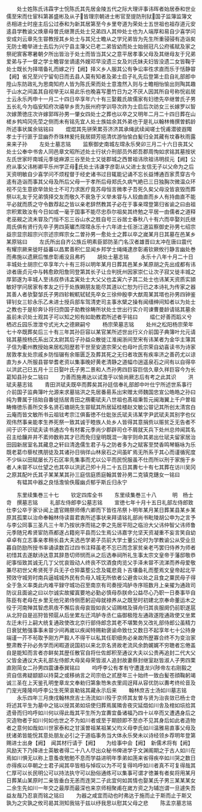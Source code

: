 <!-- { "loadSidebar": true } -->
　　处士姓陈氏讳霖字士恱陈氏其先居金陵五代之际大理评事讳晖者始居泰和世业儒至宋而仕宦科第甚盛彬及从子皆理宗朝进士彬官至提防刑狱国子监簿监簿文丞相进士时座主后公过泰和为新其居第至今乡里夸道为荣处士五世祖也祖存道元安逺县学教谕父焕章母曽氏继萧氏处士兄弟四人其仲处士也为人端厚和易自少喜学问安成刘云章先生甞教授其乡处士与其兄士瞻从之学兄弟皆为先生所重骎骎有造诣矣无防士瞻举进士去后为兴宁县主簿父已老二弟皆幼而处士始弱冠凡公府徭赋及家之祭祀賔客寒暑朝夕所出皆治于处士而皆当其父之意平居孝事父母及其继母友于兄弟爱弟与子一督之学士瞻甞坐谪逺外嫂邓早没遗三女及刘氏妹夫妇皆没遗二女皆鞠于处士既长为择壻备礼而嫁之行【阙】择义乡人服其公有争讼率徃求直而乐于恬静甞【阙】省兄至兴宁留旬日而去县人莫有知者及弟士启子礼先后登第士启自礼部郎中陞山东防政礼为思南知府人皆为陈氏荣而处士意澹然入则与士瞻相怡愉出则陶其趣于山水之间盖其自视举无以易此乐也晚喜写墨竹日为之不厌人因其所自号称恱岩居士云永乐丙申十一月二十四日卒享年六十有三娶戴氏故儒家有妇徳先卒继曽氏子男五长礼今为临安知府次禧举乡贡为辰州府学训导次祚为士启后次祊女三长嫁罗以智次嫁萧徳庄次许嫁郭晖孙男一肇女四处士之葬也以卒之又明年二月二十四日葬在山槎乡鹁鸠冈先茔之侧而未有铭先宜人处士族姑余其外弟也于是礼以翰林脩撰曽鹤龄所述事状属余铭铭曰
　　焜焜其先骈荣累芬济济其承绳武续闻嗟士恱甫潜彼遐陬孝士于行匪于显幽乔乔珠林爰托我居撷芳挹清优游怡愉白髪归全其藏有坟春秋雨露来来子孙
　　左处士墓志铭
　　监察御史南城左瑺永乐癸卯三月二十六日丧其父处士公奉中书舎人同邑章文昭所述处士行状介刑部员外郎吾郡周恂如求铭其墓按状左氏世家旴南城元季徙麻源三谷至处士又徙郡城之西曽祖讳欣祖讳明叔元【阙】公府从事父讳彬卿平乐州学正母氏处士讳谦字彦彰从父进士友信无子以父命为之后天资明敏自少喜学问不烦程督于经史诸书过目辄能记诵不忘长益博通百家贯穿古今逺有造诣而事其父母及所后父母一于孝所后母郑氏久病气絶已三日独胸次微温众环视不见生意欲举敛处士不可力求医疗竟苏母恒言微孝子吾死久矣父母没皆哀毁而葬祭以礼友于兄弟慎择交友而敬久不衰急于义举未甞与人较曲直而乡人有持曲直不能平必就而质之守令数荐起之皆以亲老辞然教其子必在于事亲瑺登第归省谕之曰由祖宗积累致汝有今日如或一毫于国事不能尽忠忝尔祖矣其终勉之平居一由儒者之道释老巫觋之流未甞及门恒不忘三谷山水之胜自号三谷居士春秋八十有六而卒娶刘氏继周氏俱有贤行先卒子男四英瓛杰瑺瑺永乐十六年进士任浙江道监察御史孙男七绍宗益宗显宗超宗兴宗述宗辉宗女二曽孙男一愈处士之葬以卒之嵗某月日其墓在邑某乡某原铭曰
　　左氏所出自齐公族丘明素臣郢防圣门名汉者雄晋曰太冲在唐曰震代有耀宗厥来徙旴益蕃以昌累善积仁显闻乡邦学士绳绳逮彦彰甫钦厥攸行静言幽处巻而弗施以遗厥后惟彦彰甫没且弗朽
　　胡处士墓志铭
　　永乐十八年十月二十日丰城处士胡宗仁卒享年六十有三将以明年某月日葬其邑某乡某原胡之先出成都有讳谅者唐贞元中与韩愈欧阳詹同登第其长子让佥判抚州因家崇仁让次子寂又徙丰城之厚郭遂为丰城人至讳叔恭讳孟寅处士大父父也孟寅六子其二处士也讳某天资质实頴敏好学问居家有孝友之行于处族婣朋友能尽其道以仁恕为行已之本诗礼为传家之器其善人者欤娶邹氏子男四轸輗軏轼轼先卒女三徐仲殷李大猷周某其壻也孙男四钟鉴铎钊女三轸永乐乙未进士授兵部车驾清吏司主事氷檗之操有闻缙绅间知者以为处士之教也于是轸奔讣将归赍国子助教徐畴所状处士世出行实介司谏曹曼龄请铭其墓余虽前未识处士观其子可以知之矧有如助教君所述者乎铭曰
　　緼仁好善而蹈义兮栖迟丘园乐泄泄兮式光大之德厥嗣兮
　　杨宗荣墓志铭
　　处州之松阳杨宗荣年七十卒既葬矣后三十有三年其孙巨容以某官某所述世出行义介前国子典簿叶允元请铭其墓按杨氏系出汉太尉其后子孙益众散徙江淮闽浙间至宋有讳某者为金华主簿其子信为衢州教授始来居松阳歴若干世至安道宗荣父也母叶氏宗荣自幼喜读书为诗家居敦孝友处宗戚乡防恒辍有余赈匮乏及葬其死之无归者攻医有疾率济之善药尤以谅直为乡人所服县甞举耆老资以集事晚好黄老清静之道幅巾逍遥泉石之间有以自得卒以洪武己巳五月十三日娶叶氏子男二景和人杰孙男四巨容巨信久章久祥巨容今为长葛知县孙女二铭曰
　　力善而施弗达以试澹乎以愉尚厥志后有考之此其识
　　洪珷夫墓志铭
　　青田洪珷夫既卒而葬矣其孙廷信奉礼部郎中叶仕宁所述世系事行介前国子监典簿叶允源来求墓铭洪之先居番昜系出宋赠太师魏国忠宣公皓皓之孙曰纯为曹属于括始自番徙括居青田之鴈衢珷夫八世祖也髙祖秉哲元闽海翼上千户曽祖畴脩徳乐善所交多名贤石塘胡先生甞赋其所居延桂楼赵文敏公甞记其所创太清宫白云庵而皆文敏所书云祖铉考宗江俱畜徳不仕妣张氏珷夫讳某字尹武珷夫其别字也仪观伟然事亲能孝生养死祭一致其诚于睦族人处乡人皆得其意捐赀以赈贫乏无告者不间于识不识珷夫读书通古今有材畧元季尚少郡辟司仓不屑就天兵下处州总帅闻其名召主给饟井井不紊帅数称其才已而免归皇明既混一海宇则命其弟出仕珷夫留家居治田园新居室名其藏息之轩曰清逸儒生君子与之防者多为之赋客至焚香鸣琴觞咏为乐既老葛巾藜杖携朋徒及其诸孙日徜徉山林泉石之间虽旷焉无所系于其心而谨循宪度不少纵以田赋屡长万石区率先集事而尤以公平而民恱服虽不仕而所以刑于家施于乡者人未甞不以仕望之也其卒以洪武己夘十月二十五日其夀七十有七其葬在访川吴冈之原其配叶氏其子某某某其孙三庭信庭质庭翰其曽孙男二克镇克鏸女一铭曰
　　有韫其中器之良恬澹愉佚履幽贞郁乎斯丘归永宁














　　东里续集巻三十七
　　钦定四库全书
　　东里续集巻三十八　　　明　杨士竒　撰墓志铭
　　礼部左侍郎李公墓志铭
　　宣徳七年十月十五日礼部左侍郎致仕李公卒于家讣闻上遣官赐祭师傅六卿而下皆徃吊祭卜明年某月某日葬某县某乡某原其孤栗以治命奉翰林侍读苗君衷所述事状来拜请铭礼部尚书毗陵胡公申为之言予与李公同事三圣凡三十年乃按状序而铭之李之先居平阳之临汾大父讳仲智父讳师鲁元季随兄希贤宦防燕都遂占籍宛平县而公生焉公讳嘉字允坚天资凝重不妄言笑自幼卓卓有立志事亲孝稍长县大夫选邑学弟子员前大学士董公伦时为学教谕公从受业旦暮自防励所授书率诵读数百过四书注释虽老不忘已而念家贫亲老丐罢归侍养为师者初惜其去遂献诗达意其辞恳切师悯而从之后选奉祠所礼生事太宗文皇帝于藩邸敬恭祀事恒致其诚无几丁父忧哀毁动人终丧不饮酒食肉览父手泽未甞不流涕而养母爱敬兼尽初世父希贤死于兵无子仓猝藁塟公念及辄悲竟卜吉壤备礼而塟焉文皇帝起北平预效守城劳时南兵逼城城外民有负母入城无所依者公避舎以处之且食之粟民母子得全于急义率类此内难平録守城功召至南京有司奏授鸿胪寺序班数月上亲擢为通政司防议且面谕之曰以尔诚实故擢寘要地必勤必慎母忝朕命公益尽心乃职一日奏事毕自陈臣有老母在乡里无他兄弟侍侧愿躬迎母就禄养从之既至时初建北京奉命董运木之役于河南殚其智虑夙夜不懈后丧母哀毁如丧父诏赐棺及驿舟归其丧服阕仍前职遂扈从北狩自是巡狩皆预扈从后坐累左迁鸿胪寺丞仁庙御极陞左通政遂陞通政使又坐累左迁未行上嗣大统复通政使改北京行部侍郎念其老不堪繁务又改礼部侍郎公虽精力日衰犹勉强事事未甞少间再嵗以疾闻特赐勑褒谕命致仕又数日不起享年七十公持身端谨一芥不茍取予刚方严毅人不得干以私其任职细务必亲故所歴寡合终不为变治家整肃教子孙必务学而闲暇道说国初以来北京名贤故老流风余韵娓娓不穷聴者忘倦盖自是能知而言者亦鲜矣其歴任散官自将仕佐郎积至通议大夫以公贵再追封二代大父父皆金通议大夫礼部左侍郎大母吴母荣皆淑人追封故妻蔡封继室赵皆淑人子男四栗直刚简女二孙男四震谦泰巽铭曰
　　呜呼李公有孝有守遭逢龙兴陟帝左右刚毅之资自信弗疑颛颛以持莫之或移纳言之司宗伯之贰歴年三十始终一致白髪苍顔鞠躬竭诚三圣在上天鉴孔明奎章龙文奉勑归第象笏朱衣里闾迓拜从容优防以夀考终纶音及门宠光隆隆呜呼李公生死荣哀勒铭其藏永示后来
　　翰林庶吉士汤如川墓志铭
　　永乐四年三月庚戌翰林庶吉士汤流如川殁于京师其友曽与贤为治丧敛已杨士竒将述其平生为墓中之铭以授其弟如埙使归葬焉属隣舎夜灾延燬如川舎及棺如埙拾其遗骨而归呜呼如川何以得此哉其平生所为宜夀宜备诸福乃四十以卒而又遭遇身后之灾造物者于如川何如也世之不为如川者或至于期颐即不至亦不见其身后如此者造物者之意何如哉如川世家泰和之甘溪曽祖某祖某父均义母李氏如川温雅易直事父母及抚诸弟皆能恱其意处朋友必引之于道临事务当大体永乐癸未以诗经领乡荐明年登第赐进士出身【阙】　闻其材行请于【阙】　　为给事中会【阙】　新儒术将有【阙】风励天下乃择进士英敏者得二十八人尽出众秘书俾进学于文渊阁期之于古人如川在焉如川惧无以称上意蚤夜勉勉不息而学益进明年季弟如箎来省得疾卒如川哭之数日亦得疾以卒朝之士君子闻其卒皆相与悼叹以为不可复得呜呼如川者真不可复得哉其仁厚可以长民明公可以持法执守可以励俗通练可以集事可谓才徳兼有者矣将用某月日葬某山某原时二亲皆垂白无恙而连哭二子此宜何如其情也娶某氏子男三某某某女二余生先如川一年交之最厚而最深也来京师相聚甫在嵗方资之为辅岂谓一旦遽失吾益友哉乃忍哀而铭之铭曰
　　为器之咸宜而动也时弗达于施而止于斯而止于斯又孰为之灾孰之攸司曷其测知我铭于兹以纾我思以慰其父母之悲
　　陈孟京墓志铭
